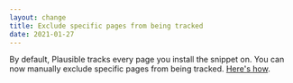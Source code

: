 ```yaml
---
layout: change
title: Exclude specific pages from being tracked
date: 2021-01-27
---
```

By default, Plausible tracks every page you install the snippet on. You can now manually exclude specific pages from being tracked. [Here's how](https://plausible.io/docs/excluding-pages).

